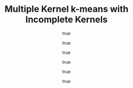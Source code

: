 ---
author:
- family: Liu
  given: Xinwang
  institute: NUDT
- family: Li
  given: Miaomiao
  institute: NUDT
- family: Wang
  given: Lei
  institute: NUDT
- family: Dou
  given: Yong
  institute: NUDT
- family: Yin
  given: Jinping
  institute: NUDT
- family: Zhu
  given: En
  institute: NUDT
categories:
- liu16a
key: liu16a
layout: refuses
researchgate: 310506156_Multiple_Kernel_k-means_with_Incomplete_Kernels
section: pre
title: Multiple Kernel k-means with Incomplete Kernels
---